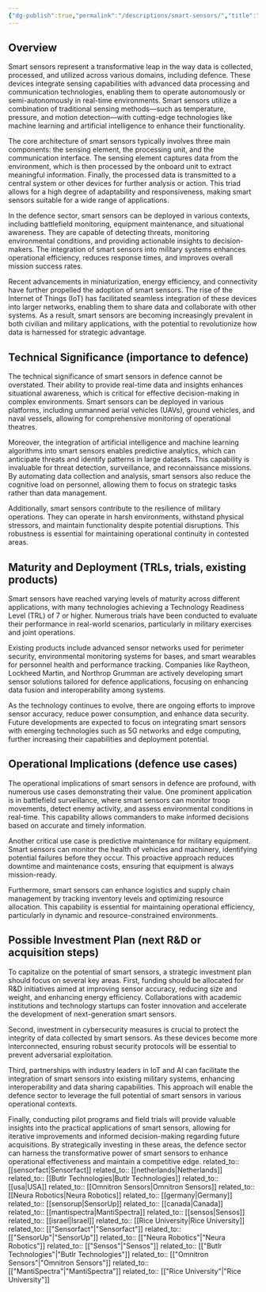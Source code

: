 ```yaml
---
{"dg-publish":true,"permalink":"/descriptions/smart-sensors/","title":"smart sensors"}
---
```


## Overview
Smart sensors represent a transformative leap in the way data is collected, processed, and utilized across various domains, including defence. These devices integrate sensing capabilities with advanced data processing and communication technologies, enabling them to operate autonomously or semi-autonomously in real-time environments. Smart sensors utilize a combination of traditional sensing methods—such as temperature, pressure, and motion detection—with cutting-edge technologies like machine learning and artificial intelligence to enhance their functionality.

The core architecture of smart sensors typically involves three main components: the sensing element, the processing unit, and the communication interface. The sensing element captures data from the environment, which is then processed by the onboard unit to extract meaningful information. Finally, the processed data is transmitted to a central system or other devices for further analysis or action. This triad allows for a high degree of adaptability and responsiveness, making smart sensors suitable for a wide range of applications.

In the defence sector, smart sensors can be deployed in various contexts, including battlefield monitoring, equipment maintenance, and situational awareness. They are capable of detecting threats, monitoring environmental conditions, and providing actionable insights to decision-makers. The integration of smart sensors into military systems enhances operational efficiency, reduces response times, and improves overall mission success rates.

Recent advancements in miniaturization, energy efficiency, and connectivity have further propelled the adoption of smart sensors. The rise of the Internet of Things (IoT) has facilitated seamless integration of these devices into larger networks, enabling them to share data and collaborate with other systems. As a result, smart sensors are becoming increasingly prevalent in both civilian and military applications, with the potential to revolutionize how data is harnessed for strategic advantage.

## Technical Significance (importance to defence)
The technical significance of smart sensors in defence cannot be overstated. Their ability to provide real-time data and insights enhances situational awareness, which is critical for effective decision-making in complex environments. Smart sensors can be deployed in various platforms, including unmanned aerial vehicles (UAVs), ground vehicles, and naval vessels, allowing for comprehensive monitoring of operational theatres.

Moreover, the integration of artificial intelligence and machine learning algorithms into smart sensors enables predictive analytics, which can anticipate threats and identify patterns in large datasets. This capability is invaluable for threat detection, surveillance, and reconnaissance missions. By automating data collection and analysis, smart sensors also reduce the cognitive load on personnel, allowing them to focus on strategic tasks rather than data management.

Additionally, smart sensors contribute to the resilience of military operations. They can operate in harsh environments, withstand physical stressors, and maintain functionality despite potential disruptions. This robustness is essential for maintaining operational continuity in contested areas.

## Maturity and Deployment (TRLs, trials, existing products)
Smart sensors have reached varying levels of maturity across different applications, with many technologies achieving a Technology Readiness Level (TRL) of 7 or higher. Numerous trials have been conducted to evaluate their performance in real-world scenarios, particularly in military exercises and joint operations.

Existing products include advanced sensor networks used for perimeter security, environmental monitoring systems for bases, and smart wearables for personnel health and performance tracking. Companies like Raytheon, Lockheed Martin, and Northrop Grumman are actively developing smart sensor solutions tailored for defence applications, focusing on enhancing data fusion and interoperability among systems.

As the technology continues to evolve, there are ongoing efforts to improve sensor accuracy, reduce power consumption, and enhance data security. Future developments are expected to focus on integrating smart sensors with emerging technologies such as 5G networks and edge computing, further increasing their capabilities and deployment potential.

## Operational Implications (defence use cases)
The operational implications of smart sensors in defence are profound, with numerous use cases demonstrating their value. One prominent application is in battlefield surveillance, where smart sensors can monitor troop movements, detect enemy activity, and assess environmental conditions in real-time. This capability allows commanders to make informed decisions based on accurate and timely information.

Another critical use case is predictive maintenance for military equipment. Smart sensors can monitor the health of vehicles and machinery, identifying potential failures before they occur. This proactive approach reduces downtime and maintenance costs, ensuring that equipment is always mission-ready.

Furthermore, smart sensors can enhance logistics and supply chain management by tracking inventory levels and optimizing resource allocation. This capability is essential for maintaining operational efficiency, particularly in dynamic and resource-constrained environments.

## Possible Investment Plan (next R&D or acquisition steps)
To capitalize on the potential of smart sensors, a strategic investment plan should focus on several key areas. First, funding should be allocated for R&D initiatives aimed at improving sensor accuracy, reducing size and weight, and enhancing energy efficiency. Collaborations with academic institutions and technology startups can foster innovation and accelerate the development of next-generation smart sensors.

Second, investment in cybersecurity measures is crucial to protect the integrity of data collected by smart sensors. As these devices become more interconnected, ensuring robust security protocols will be essential to prevent adversarial exploitation.

Third, partnerships with industry leaders in IoT and AI can facilitate the integration of smart sensors into existing military systems, enhancing interoperability and data sharing capabilities. This approach will enable the defence sector to leverage the full potential of smart sensors in various operational contexts.

Finally, conducting pilot programs and field trials will provide valuable insights into the practical applications of smart sensors, allowing for iterative improvements and informed decision-making regarding future acquisitions. By strategically investing in these areas, the defence sector can harness the transformative power of smart sensors to enhance operational effectiveness and maintain a competitive edge.
related_to:: [[sensorfact\|Sensorfact]]
related_to:: [[netherlands\|Netherlands]]
related_to:: [[Butlr Technologies\|Butlr Technologies]]
related_to:: [[usa\|USA]]
related_to:: [[Omnitron Sensors\|Omnitron Sensors]]
related_to:: [[Neura Robotics\|Neura Robotics]]
related_to:: [[germany\|Germany]]
related_to:: [[sensorup\|SensorUp]]
related_to:: [[canada\|Canada]]
related_to:: [[mantispectra\|MantiSpectra]]
related_to:: [[sensos\|Sensos]]
related_to:: [[israel\|Israel]]
related_to:: [[Rice University\|Rice University]]
related_to:: [["Sensorfact"\|"Sensorfact"]]
related_to:: [["SensorUp"\|"SensorUp"]]
related_to:: [["Neura Robotics"\|"Neura Robotics"]]
related_to:: [["Sensos"\|"Sensos"]]
related_to:: [["Butlr Technologies"\|"Butlr Technologies"]]
related_to:: [["Omnitron Sensors"\|"Omnitron Sensors"]]
related_to:: [["MantiSpectra"\|"MantiSpectra"]]
related_to:: [["Rice University"\|"Rice University"]]

